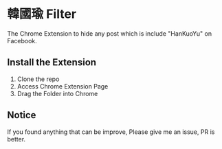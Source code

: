 # 韓國瑜 Filter

The Chrome Extension to hide any post which is include "HanKuoYu" on Facebook.

## Install the Extension
1. Clone the repo
2. Access Chrome Extension Page
3. Drag the Folder into Chrome

## Notice
If you found anything that can be improve, Please give me an issue, PR is better.